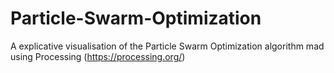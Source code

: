 # Particle-Swarm-Optimization
A explicative visualisation of the Particle Swarm Optimization algorithm mad using Processing (https://processing.org/)
